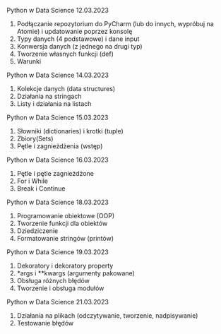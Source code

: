 Python w Data Science 12.03.2023
1. Podłączanie repozytorium do PyCharm (lub do innych, wypróbuj na Atomie) i updatowanie poprzez konsolę
2. Typy danych (4 podstawowe) i dane input
3. Konwersja danych (z jednego na drugi typ)
4. Tworzenie własnych funkcji (def)
5. Warunki

Python w Data Science 14.03.2023
1. Kolekcje danych (data structures)
2. Działania na stringach
3. Listy i działania na listach

Python w Data Science 15.03.2023
1. Słowniki (dictionaries) i krotki (tuple)
2. Zbiory(Sets)
3. Pętle i zagnieżdżenia (wstęp)

Python w Data Science 16.03.2023
1. Pętle i pętle zagnieżdżone
2. For i While
3. Break i Continue

Python w Data Science 18.03.2023
1. Programowanie obiektowe (OOP)
2. Tworzenie funkcji dla obiektów
3. Dziedziczenie
4. Formatowanie stringów (printów)

Python w Data Science 19.03.2023
1. Dekoratory i dekoratory property
2. *args i **kwargs (argumenty pakowane)
3. Obsługa różnych błędów
4. Tworzenie i obsługa modułów

Python w Data Science 21.03.2023
1. Działania na plikach (odczytywanie, tworzenie, nadpisywanie)
2. Testowanie błędów